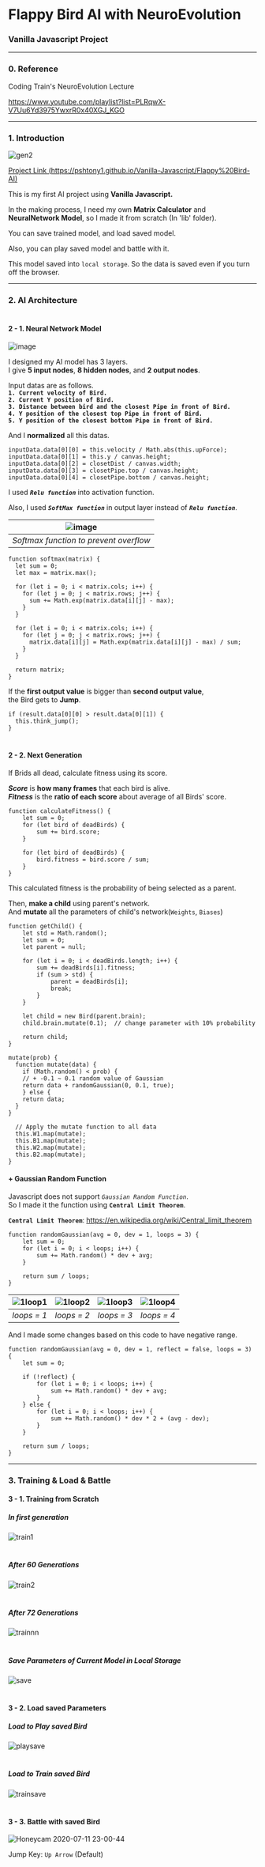 Flappy Bird AI with NeuroEvolution
================================
### Vanilla Javascript Project
<hr/>

### 0. Reference
Coding Train's NeuroEvolution Lecture

https://www.youtube.com/playlist?list=PLRqwX-V7Uu6Yd3975YwxrR0x40XGJ_KGO
<hr/>

### 1. Introduction
![gen2](https://user-images.githubusercontent.com/67461578/87219150-e5216000-c393-11ea-92f0-04122f8795b2.gif)

[Project Link (https://pshtony1.github.io/Vanilla-Javascript/Flappy%20Bird-AI)](https://pshtony1.github.io/Vanilla-Javascript/Flappy%20Bird-AI)

This is my first AI project using <b>Vanilla Javascript.</b>

In the making process, I need my own <b>Matrix Calculator</b> and <b>NeuralNetwork Model</b>, so I made it from scratch (In 'lib' folder).

You can save trained model, and load saved model.

Also, you can play saved model and battle with it.

This model saved into `local storage`. So the data is saved even if you turn off the browser.

<hr/>

### 2. AI Architecture
#
#### 2 - 1. Neural Network Model
![image](https://user-images.githubusercontent.com/67461578/87219532-fb7ceb00-c396-11ea-9254-eeeed89a7e59.png)

I designed my AI model has 3 layers.  
I give <b>5 input nodes</b>, <b>8 hidden nodes</b>, and <b>2 output nodes</b>.

Input datas are as follows.  
<b>`1. Current velocity of Bird.`</b>  
<b>`2. Current Y position of Bird.`</b>  
<b>`3. Distance between bird and the closest Pipe in front of Bird.`</b>  
<b>`4. Y position of the closest top Pipe in front of Bird.`</b>  
<b>`5. Y position of the closest bottom Pipe in front of Bird.`</b>

And I <b>normalized</b> all this datas.

```
inputData.data[0][0] = this.velocity / Math.abs(this.upForce);
inputData.data[0][1] = this.y / canvas.height;
inputData.data[0][2] = closetDist / canvas.width;
inputData.data[0][3] = closetPipe.top / canvas.height;
inputData.data[0][4] = closetPipe.bottom / canvas.height;
```

I used <b>*`Relu function`*</b> into activation function.

Also, I used <b>*`SoftMax function`*</b> in output layer instead of <b>*`Relu function`*</b>.

| ![image](https://user-images.githubusercontent.com/67461578/87220108-3b929c80-c39c-11ea-8bfb-e85db3c73707.png) |
| :--: |
| *Softmax function to prevent overflow* |

```
function softmax(matrix) {
  let sum = 0;
  let max = matrix.max();

  for (let i = 0; i < matrix.cols; i++) {
    for (let j = 0; j < matrix.rows; j++) {
      sum += Math.exp(matrix.data[i][j] - max);
    }
  }

  for (let i = 0; i < matrix.cols; i++) {
    for (let j = 0; j < matrix.rows; j++) {
      matrix.data[i][j] = Math.exp(matrix.data[i][j] - max) / sum;
    }
  }

  return matrix;
}
```


If the <b>first output value</b> is bigger than <b>second output value</b>,  
the Bird gets to <b>Jump</b>.  
```
if (result.data[0][0] > result.data[0][1]) {
  this.think_jump();
}
```

#
#### 2 - 2. Next Generation
If Brids all dead, calculate fitness using its score.  

<b>*Score*</b> is <b>how many frames</b> that each bird is alive.  
<b>*Fitness*</b> is the <b>ratio of each score</b> about average of all Birds' score.

```
function calculateFitness() {
    let sum = 0;
    for (let bird of deadBirds) {
        sum += bird.score;
    }

    for (let bird of deadBirds) {
        bird.fitness = bird.score / sum;
    }
}
```

This calculated fitness is the probability of being selected as a parent.

Then, <b>make a child</b> using parent's network.  
And <b>mutate</b> all the parameters of child's network(`Weights`, `Biases`)

```
function getChild() {
    let std = Math.random();
    let sum = 0;
    let parent = null;

    for (let i = 0; i < deadBirds.length; i++) {
        sum += deadBirds[i].fitness;
        if (sum > std) {
            parent = deadBirds[i];
            break;
        }
    }

    let child = new Bird(parent.brain);
    child.brain.mutate(0.1);  // change parameter with 10% probability

    return child;
}
```
```
mutate(prob) {
  function mutate(data) {
    if (Math.random() < prob) {
    // + -0.1 ~ 0.1 random value of Gaussian
    return data + randomGaussian(0, 0.1, true);
    } else {
    return data;
  }
}

  // Apply the mutate function to all data
  this.W1.map(mutate);
  this.B1.map(mutate);
  this.W2.map(mutate);
  this.B2.map(mutate);
}
```

#### + Gaussian Random Function
Javascript does not support *`Gaussian Random Function`*.  
So I made it the function using <b>`Central Limit Theorem`</b>.  

<b>`Central Limit Theorem`</b>: https://en.wikipedia.org/wiki/Central_limit_theorem

```
function randomGaussian(avg = 0, dev = 1, loops = 3) {
    let sum = 0;
    for (let i = 0; i < loops; i++) {
        sum += Math.random() * dev + avg;
    }

    return sum / loops;
}
```

| ![1loop1](https://user-images.githubusercontent.com/67461578/87220978-8c59c380-c3a3-11ea-995e-51e865ea87f2.png) | ![1loop2](https://user-images.githubusercontent.com/67461578/87220988-a5fb0b00-c3a3-11ea-8f46-01079c693283.png) | ![1loop3](https://user-images.githubusercontent.com/67461578/87221002-b3b09080-c3a3-11ea-8683-f9422c51016f.png) | ![1loop4](https://user-images.githubusercontent.com/67461578/87221004-b4492700-c3a3-11ea-9be8-36e0b15c07f8.png) |
| :--: | :--: | :--: | :--: |
| *loops = 1* | *loops = 2* | *loops = 3* | *loops = 4* |

And I made some changes based on this code to have negative range.

```
function randomGaussian(avg = 0, dev = 1, reflect = false, loops = 3) {
    let sum = 0;

    if (!reflect) {
        for (let i = 0; i < loops; i++) {
            sum += Math.random() * dev + avg;
        }
    } else {
        for (let i = 0; i < loops; i++) {
            sum += Math.random() * dev * 2 + (avg - dev);
        }
    }

    return sum / loops;
}
```
<hr/>

### 3. Training & Load & Battle
#### 3 - 1. Training from Scratch
##### In first generation
![train1](https://user-images.githubusercontent.com/67461578/87221564-e8264b80-c3a7-11ea-8fa3-39f083eed179.gif)

#
##### After 60 Generations
![train2](https://user-images.githubusercontent.com/67461578/87221794-c4640500-c3a9-11ea-8310-c9e893548ed6.gif)

#
##### After 72 Generations
![trainnn](https://user-images.githubusercontent.com/67461578/87225488-5e3aaa80-c3c8-11ea-8a72-4e9e6fd1256a.gif)

#
##### Save Parameters of Current Model in Local Storage
![save](https://user-images.githubusercontent.com/67461578/87221894-8b786000-c3aa-11ea-88ce-44c7faf03220.gif)

#
#### 3 - 2. Load saved Parameters
##### Load to Play saved Bird
![playsave](https://user-images.githubusercontent.com/67461578/87225582-2da74080-c3c9-11ea-8a89-f6dedfab8041.gif)

#
##### Load to Train saved Bird
![trainsave](https://user-images.githubusercontent.com/67461578/87225650-a0182080-c3c9-11ea-8952-71f6546269e7.gif)

#
#### 3 - 3. Battle with saved Bird
![Honeycam 2020-07-11 23-00-44](https://user-images.githubusercontent.com/67461578/87225804-74e20100-c3ca-11ea-80bf-1ec24444054e.gif)

Jump Key: `Up Arrow` (Default)
